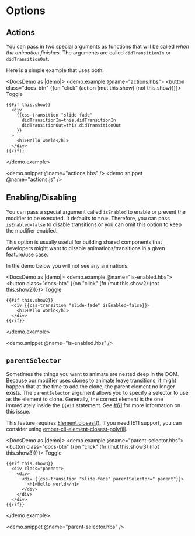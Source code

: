 # Options

## Actions

You can pass in two special arguments as functions that will be called _when the animation finishes_.
The arguments are called `didTransitionIn` or `didTransitionOut`.

Here is a simple example that uses both:

<DocsDemo as |demo|>
  <demo.example @name="actions.hbs">
    <button class="docs-btn" {{on "click" (action (mut this.show) (not this.show))}}>
      Toggle
    </button>

    {{#if this.show}}
      <div
        {{css-transition "slide-fade"
          didTransitionIn=this.didTransitionIn
          didTransitionOut=this.didTransitionOut
        }}
      >
        <h1>Hello world</h1>
      </div>
    {{/if}}

  </demo.example>

  <demo.snippet @name="actions.hbs" />
  <demo.snippet @name="actions.js" />
</DocsDemo>

## Enabling/Disabling

You can pass a special argument called `isEnabled` to enable or prevent the modifier
to be executed.
It defaults to `true`. Therefore, you can pass `isEnabled=false` to disable
transitions or you can omit this option to keep the modifier enabled.

This option is usually useful for building shared components that developers might
want to disable animations/transitions in a given feature/use case.

In the demo below you will not see any animations.

<DocsDemo as |demo|>
  <demo.example @name="is-enabled.hbs">
    <button class="docs-btn" {{on "click" (fn (mut this.show2) (not this.show2))}}>
      Toggle
    </button>

    {{#if this.show2}}
      <div {{css-transition "slide-fade" isEnabled=false}}>
        <h1>Hello world</h1>
      </div>
    {{/if}}

  </demo.example>

  <demo.snippet @name="is-enabled.hbs" />
</DocsDemo>

## `parentSelector`

Sometimes the things you want to animate are nested deep in the DOM. Because our modifier uses clones
to animate leave transitions, it might happen that at the time to add the clone, the parent element no longer
exists. The `parentSelector` argument allows you to specify a selector to use as the element to clone.
Generally, the correct element is the one immediately inside the `{{#if` statement. See [#61](https://github.com/miguelcobain/ember-css-transitions/issues/61)
for more information on this issue.

<aside>
  This feature requires <a href="https://caniuse.com/element-closest" class="docs-md__a" target="_blank">Element.closest()</a>.
  If you need IE11 support, you can consider using <a href="https://github.com/miguelcobain/ember-cli-element-closest-polyfill" class="docs-md__a" target="_blank">ember-cli-element-closest-polyfill</a>.
</aside>

<DocsDemo as |demo|>
  <demo.example @name="parent-selector.hbs">
    <button class="docs-btn" {{on "click" (fn (mut this.show3) (not this.show3))}}>
      Toggle
    </button>

    {{#if this.show3}}
      <div class="parent">
        <div>
          <div {{css-transition "slide-fade" parentSelector=".parent"}}>
            <h1>Hello world</h1>
          </div>
        </div>
      </div>
    {{/if}}

  </demo.example>

  <demo.snippet @name="parent-selector.hbs" />
</DocsDemo>
